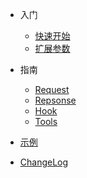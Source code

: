 - 入门

  - [快速开始](quickstart.md)
  - [扩展参数](extensions.md)

- 指南

  - [Request](request.md)
  - [Repsonse](response.md)
  - [Hook](hook.md)
  - [Tools](tools.md)

- [示例](examples.md)

- [ChangeLog](https://github.com/cvelab/requests/commits/main)
